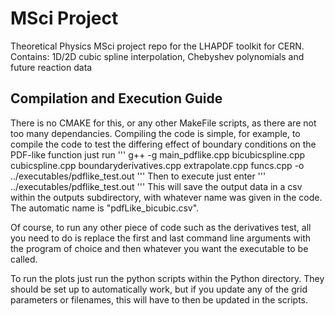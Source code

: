 # MSci Project
Theoretical Physics MSci project repo for the LHAPDF toolkit for CERN. Contains: 1D/2D cubic spline interpolation, Chebyshev polynomials and future reaction data

## Compilation and Execution Guide
There is no CMAKE for this, or any other MakeFile scripts, as there are not too many dependancies. Compiling the code is simple, for example, to compile the code to test the differing effect of boundary conditions on the PDF-like function just run
'''
 g++ -g main_pdflike.cpp bicubicspline.cpp cubicspline.cpp boundaryderivatives.cpp extrapolate.cpp funcs.cpp -o ../executables/pdflike_test.out
'''
Then to execute just enter
'''
../executables/pdflike_test.out
'''
This will save the output data in a csv within the outputs subdirectory, with whatever name was given in the code. The automatic name is "pdfLike_bicubic.csv". 

Of course, to run any other piece of code such as the derivatives test, all you need to do is replace the first and last command line arguments with the program of choice and then whatever you want the executable to be called.

To run the plots just run the python scripts within the Python directory. They should be set up to automatically work, but if you update any of the grid parameters or filenames, this will have to then be updated in the scripts.